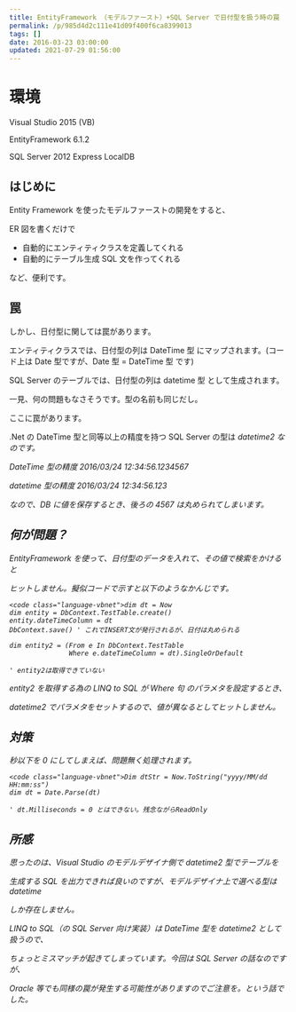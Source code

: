 ```yaml
---
title: EntityFramework （モデルファースト）+SQL Server で日付型を扱う時の罠
permalink: /p/985d4d2c111e41d09f400f6ca8399013
tags: []
date: 2016-03-23 03:00:00
updated: 2021-07-29 01:56:00
---
```


# 環境

Visual Studio 2015 (VB)

EntityFramework 6.1.2

SQL Server 2012 Express LocalDB

## はじめに

Entity Framework を使ったモデルファーストの開発をすると、

ER 図を書くだけで

- 自動的にエンティティクラスを定義してくれる
- 自動的にテーブル生成 SQL 文を作ってくれる

など、便利です。

## 罠

しかし、日付型に関しては罠があります。

エンティティクラスでは、日付型の列は DateTime 型 にマップされます。(コード上は Date 型ですが、Date 型 = DateTime 型 です)

SQL Server のテーブルでは、日付型の列は datetime 型 として生成されます。

一見、何の問題もなさそうです。型の名前も同じだし。

ここに罠があります。

.Net の DateTime 型と同等以上の精度を持つ SQL Server の型は <em>datetime2 なのです。

DateTime 型の精度 2016/03/24 12:34:56.1234567

datetime 型の精度 2016/03/24 12:34:56.123

なので、DB に値を保存するとき、後ろの 4567 は丸められてしまいます。

## 何が問題？

EntityFramework を使って、日付型のデータを入れて、その値で検索をかけると

ヒットしません。擬似コードで示すと以下のようなかんじです。

```
<code class="language-vbnet">dim dt = Now
dim entity = DbContext.TestTable.create()
entity.dateTimeColumn = dt
DbContext.save() ' これでINSERT文が発行されるが、日付は丸められる

dim entity2 = (From e In DbContext.TestTable
               Where e.dateTimeColumn = dt).SingleOrDefault

' entity2は取得できていない
```

entity2 を取得する為の LINQ to SQL が Where 句 のパラメタを設定するとき、

datetime2 でパラメタをセットするので、値が異なるとしてヒットしません。

## 対策

秒以下を 0 にしてしまえば、問題無く処理されます。

```
<code class="language-vbnet">Dim dtStr = Now.ToString("yyyy/MM/dd HH:mm:ss")
dim dt = Date.Parse(dt)

' dt.Milliseconds = 0 とはできない。残念ながらReadOnly
```

## 所感

思ったのは、Visual Studio のモデルデザイナ側で datetime2 型でテーブルを

生成する SQL を出力できれば良いのですが、モデルデザイナ上で選べる型は datetime

しか存在しません。

LINQ to SQL（の SQL Server 向け実装）は DateTime 型を datetime2 として扱うので、

ちょっとミスマッチが起きてしまっています。今回は SQL Server の話なのですが、

Oracle 等でも同様の罠が発生する可能性がありますのでご注意を。という話でした。
